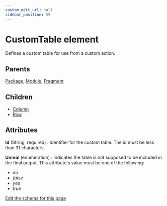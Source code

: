 ```yaml
---
custom_edit_url: null
sidebar_position: 59
---
```

# CustomTable element
Defines a custom table for use from a custom action.

## Parents
[Package](package.md), [Module](module.md), [Fragment](fragment.md)

## Children
* [Column](column.md) 
* [Row](row.md) 

## Attributes
**Id** (String, required)
  : Identifier for the custom table. The id must be less than 31 characters.

**Unreal** (enumeration)
  : Indicates the table is not supposed to be included in the final output. This attribute's value must be one of the following:
- *no*
- *false*
- *yes*
- *true*


[Edit the schema for this page](https://github.com/wixtoolset/web/blob/master/src/xsd4/wix.xsd)
